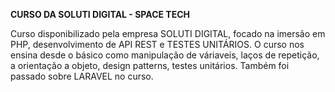 <strong> CURSO  DA SOLUTI DIGITAL - SPACE TECH</strong>

Curso disponibilizado pela empresa SOLUTI DIGITAL, focado na imersão em PHP, desenvolvimento de API REST e TESTES UNITÁRIOS. O curso nos ensina desde o básico como manipulação de váriaveis, laços de repetição, a orientação a objeto, design patterns, testes unitários. Também foi passado sobre LARAVEL no curso.

